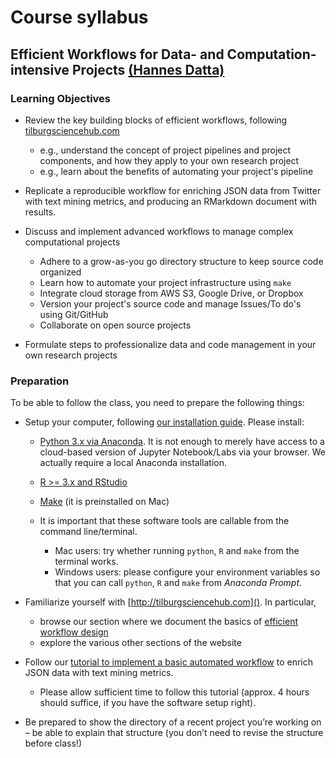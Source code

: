 # Course syllabus

## Efficient Workflows for Data- and Computation-intensive Projects [(Hannes Datta)](../about.md#hannes-datta)

### Learning Objectives

- Review the key building blocks of efficient workflows, following
  [tilburgsciencehub.com](http://tilburgsciencehub.com/workflow)
    - e.g., understand the concept of project pipelines and project components,
    and how they apply to your own research project
    - e.g., learn about the benefits of automating your project's pipeline

- Replicate a reproducible workflow for enriching JSON data from Twitter
  with text mining metrics, and producing an RMarkdown document with results.

- Discuss and implement advanced workflows to manage complex computational projects
    - Adhere to a grow-as-you go directory structure to keep source code organized
    - Learn how to automate your project infrastructure using `make`
    - Integrate cloud storage from AWS S3, Google Drive, or Dropbox
    - Version your project's source code and manage Issues/To do's using Git/GitHub
    - Collaborate on open source projects

- Formulate steps to professionalize data and code management in your own research projects

### Preparation

To be able to follow the class, you need to prepare the following things:

- Setup your computer, following [our installation guide](http://tilburgsciencehub.com/setup). Please install:
    - [Python 3.x via Anaconda](http://tilburgsciencehub.com/setup/python). It is not enough to merely have access to a cloud-based version of Jupyter Notebook/Labs via your browser. We actually require a local Anaconda installation.
    - [R >= 3.x and RStudio](http://tilburgsciencehub.com/setup/r)
    - [Make](http://tilburgsciencehub.com/setup/make) (it is preinstalled on Mac)

    - It is important that these software tools are callable from the command line/terminal.
        - Mac users: try whether running `python`, `R` and `make` from the terminal works.
        - Windows users: please configure your environment variables so that you can call `python`, `R` and `make` from *Anaconda Prompt*.

- Familiarize yourself with [http://tilburgsciencehub.com](). In particular,
    - browse our section where we document the basics of [efficient workflow design](http://tilburgsciencehub.com/workflow)
    - explore the various other sections of the website

- Follow our [tutorial to implement a basic automated workflow](http://tilburgsciencehub.com/tutorial) to enrich JSON data with text mining metrics.
    - Please allow sufficient time to follow this tutorial (approx. 4 hours should suffice, if you have the software setup right).

-	Be prepared to show the directory of a recent project you’re working on – be able to explain that structure (you don’t need to revise the structure before class!)

